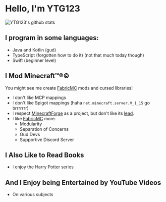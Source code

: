 # Hello, I'm YTG123
![YTG123's github stats](https://github-readme-stats.vercel.app/api?username=YTG1234)

<!--
**YTG1234/YTG1234** is a ✨ _special_ ✨ repository because its `README.md` (this file) appears on your GitHub profile.
-->

## I program in some languages:
- Java and Kotlin (gud)
- TypeScript (forgotten how to do it) (not that much today though)
- Swift (beginner level)

## I Mod Minecraft™®©
You might see me create [FabricMC](https://fabricmc.net/) mods and cursed libraries!
- I don't like MCP mappings
- I don't like Spigot mappings (haha `net.minecraft.server.V_1_15` go brrrrrrr)
- I respect [MinecraftForge](https://github.com/MinecraftForge/MinecraftForge) as a project, but don't like its [lead](https://github.com/LexManos).
- I like [FabricMC](https://fabricmc.net/) more.
    - Modularity
    - Separation of Concerns
    - Gud Devs
    - Supportive Discord Server

## I Also Like to Read Books
- I enjoy the Harry Potter series

## And I Enjoy being Entertained by YouTube Videos
- On various subjects
